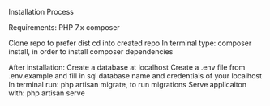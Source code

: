 Installation Process

Requirements:
PHP 7.x
composer

Clone repo to prefer dist
cd into created repo
In terminal type: composer install, in order to install composer dependencies

After installation:
Create a database at localhost
Create a .env file from .env.example and fill in sql database name and credentials of your localhost
In terminal run: php artisan migrate, to run migrations
Serve applicaiton with: php artisan serve
